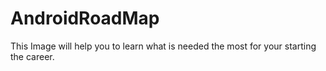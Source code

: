 # AndroidRoadMap
This Image will help you to learn what is needed the most for your starting the career.
